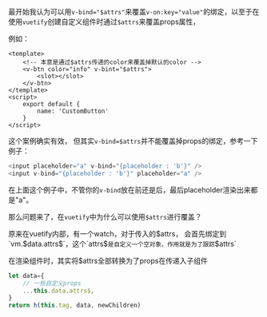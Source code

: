 最开始我认为可以用`v-bind="$attrs"`来覆盖`v-on:key="value"`的绑定，以至于在使用`vuetify`创建自定义组件时通过`$attrs`来覆盖props属性，

例如：

```vue
<template>
    <!-- 本意是通过$attrs传递的color来覆盖掉默认的color -->
    <v-btn color="info" v-bint="$attrs">
        <slot></slot>
    </v-btn>
</template>
<script>
    export default {
        name: 'CustomButton'
    }
</script>
```

这个案例确实有效， 但其实`v-bind=$attrs`并不能覆盖掉props的绑定，参考一下例子：

```js
<input placeholder="a" v-bind="{placeholder : 'b'}" />
<input v-bind="{placeholder : 'b'}" placeholder="a" />
```

在上面这个例子中，不管你的`v-bind`放在前还是后，最后placeholder渲染出来都是"a"。

那么问题来了，在`vuetify`中为什么可以使用`$attrs`进行覆盖？

原来在vuetify内部，有一个watch，对于传入的$attrs， 会首先绑定到`vm.$data.attrs$`，这个`attrs$`是自定义一个空对象，作用就是为了跟踪`$attrs`

在渲染组件时，其实将$attrs全部转换为了props在传递入子组件

```js
let data={
    // 一些自定义props
    ...this.data.attrs$,
}
return h(this.tag, data, newChildren)
```
